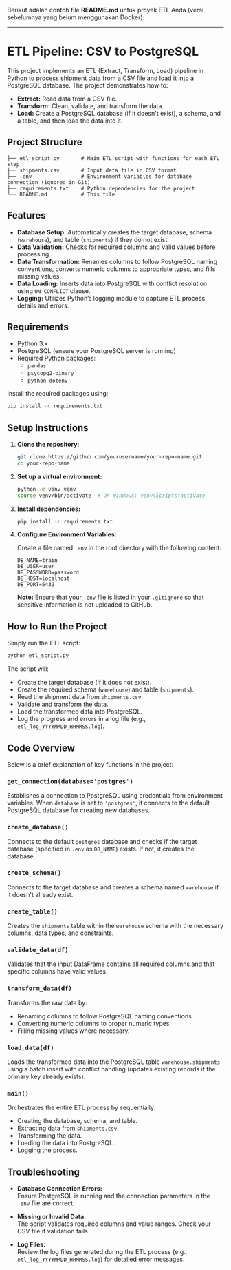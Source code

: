 Berikut adalah contoh file **README.md** untuk proyek ETL Anda (versi sebelumnya yang belum menggunakan Docker):

---

# ETL Pipeline: CSV to PostgreSQL

This project implements an ETL (Extract, Transform, Load) pipeline in Python to process shipment data from a CSV file and load it into a PostgreSQL database. The project demonstrates how to:

- **Extract:** Read data from a CSV file.
- **Transform:** Clean, validate, and transform the data.
- **Load:** Create a PostgreSQL database (if it doesn't exist), a schema, and a table, and then load the data into it.

## Project Structure

```
├── etl_script.py       # Main ETL script with functions for each ETL step
├── shipments.csv       # Input data file in CSV format
├── .env                # Environment variables for database connection (ignored in Git)
├── requirements.txt    # Python dependencies for the project
└── README.md           # This file
```

## Features

- **Database Setup:** Automatically creates the target database, schema (`warehouse`), and table (`shipments`) if they do not exist.
- **Data Validation:** Checks for required columns and valid values before processing.
- **Data Transformation:** Renames columns to follow PostgreSQL naming conventions, converts numeric columns to appropriate types, and fills missing values.
- **Data Loading:** Inserts data into PostgreSQL with conflict resolution using `ON CONFLICT` clause.
- **Logging:** Utilizes Python’s logging module to capture ETL process details and errors.

## Requirements

- Python 3.x
- PostgreSQL (ensure your PostgreSQL server is running)
- Required Python packages:
  - `pandas`
  - `psycopg2-binary`
  - `python-dotenv`

Install the required packages using:

```bash
pip install -r requirements.txt
```

## Setup Instructions

1. **Clone the repository:**

   ```bash
   git clone https://github.com/yourusername/your-repo-name.git
   cd your-repo-name
   ```

2. **Set up a virtual environment:**

   ```bash
   python -m venv venv
   source venv/bin/activate  # On Windows: venv\Scripts\activate
   ```

3. **Install dependencies:**

   ```bash
   pip install -r requirements.txt
   ```

4. **Configure Environment Variables:**

   Create a file named `.env` in the root directory with the following content:

   ```env
   DB_NAME=train
   DB_USER=user
   DB_PASSWORD=password
   DB_HOST=localhost
   DB_PORT=5432
   ```

   **Note:** Ensure that your `.env` file is listed in your `.gitignore` so that sensitive information is not uploaded to GitHub.

## How to Run the Project

Simply run the ETL script:

```bash
python etl_script.py
```

The script will:
- Create the target database (if it does not exist).
- Create the required schema (`warehouse`) and table (`shipments`).
- Read the shipment data from `shipments.csv`.
- Validate and transform the data.
- Load the transformed data into PostgreSQL.
- Log the progress and errors in a log file (e.g., `etl_log_YYYYMMDD_HHMMSS.log`).

## Code Overview

Below is a brief explanation of key functions in the project:

### `get_connection(database='postgres')`
Establishes a connection to PostgreSQL using credentials from environment variables. When `database` is set to `'postgres'`, it connects to the default PostgreSQL database for creating new databases.

### `create_database()`
Connects to the default `postgres` database and checks if the target database (specified in `.env` as `DB_NAME`) exists. If not, it creates the database.

### `create_schema()`
Connects to the target database and creates a schema named `warehouse` if it doesn't already exist.

### `create_table()`
Creates the `shipments` table within the `warehouse` schema with the necessary columns, data types, and constraints.

### `validate_data(df)`
Validates that the input DataFrame contains all required columns and that specific columns have valid values.

### `transform_data(df)`
Transforms the raw data by:
- Renaming columns to follow PostgreSQL naming conventions.
- Converting numeric columns to proper numeric types.
- Filling missing values where necessary.

### `load_data(df)`
Loads the transformed data into the PostgreSQL table `warehouse.shipments` using a batch insert with conflict handling (updates existing records if the primary key already exists).

### `main()`
Orchestrates the entire ETL process by sequentially:
- Creating the database, schema, and table.
- Extracting data from `shipments.csv`.
- Transforming the data.
- Loading the data into PostgreSQL.
- Logging the process.

## Troubleshooting

- **Database Connection Errors:**  
  Ensure PostgreSQL is running and the connection parameters in the `.env` file are correct.
  
- **Missing or Invalid Data:**  
  The script validates required columns and value ranges. Check your CSV file if validation fails.
  
- **Log Files:**  
  Review the log files generated during the ETL process (e.g., `etl_log_YYYYMMDD_HHMMSS.log`) for detailed error messages.



